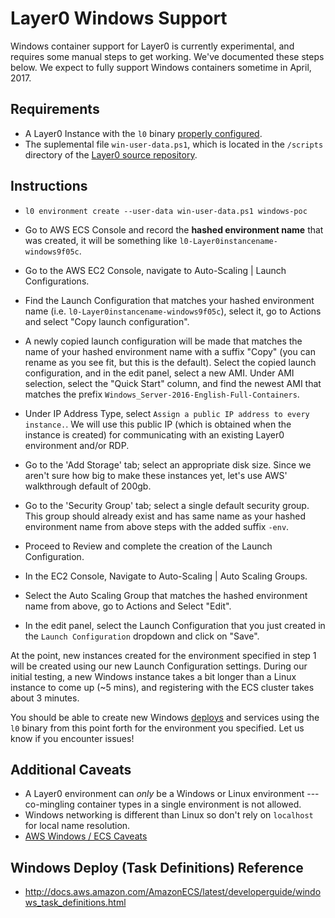 # Layer0 Windows Support

Windows container support for Layer0 is currently experimental, and requires some manual steps to get working. We've documented these steps below. We expect to fully support Windows containers sometime in April, 2017.

## Requirements

- A Layer0 Instance with the `l0` binary [properly configured](https://quintilesims.github.io/layer0/setup/install/).
- The suplemental file `win-user-data.ps1`, which is located in the `/scripts` directory of the [Layer0 source repository](https://github.com/quintilesims/layer0).

## Instructions

- `l0 environment create --user-data win-user-data.ps1 windows-poc`

- Go to AWS ECS Console and record the **hashed environment name** that was created, it will be something like `l0-Layer0instancename-windows9f05c`.

- Go to the AWS EC2 Console, navigate to Auto-Scaling | Launch Configurations.

- Find the Launch Configuration that matches your hashed environment name (i.e. `l0-Layer0instancename-windows9f05c`), select it, go to Actions and select "Copy launch configuration".

- A newly copied launch configuration will be made that matches the name of your hashed environment name with a suffix "Copy" (you can rename as you see fit, but this is the default). Select the copied launch configuration, and in the edit panel, select a new AMI. Under AMI selection, select the "Quick Start" column, and find the newest AMI that matches the prefix `Windows_Server-2016-English-Full-Containers`.

- Under IP Address Type, select `Assign a public IP address to every instance.`. We will use this public IP (which is obtained when the instance is created) for communicating with an existing Layer0 environment and/or RDP.

- Go to the 'Add Storage' tab; select an appropriate disk size. Since we aren't sure how big to make these instances yet, let's use AWS' walkthrough default of 200gb.

- Go to the 'Security Group' tab; select a single default security group. This group should already exist and has same name as your hashed environment name from above steps with the added suffix `-env`.

- Proceed to Review and complete the creation of the Launch Configuration.

- In the EC2 Console, Navigate to Auto-Scaling | Auto Scaling Groups.

- Select the Auto Scaling Group that matches the hashed environment name from above, go to Actions and Select "Edit".

- In the edit panel, select the Launch Configuration that you just created in the `Launch Configuration` dropdown and click on "Save".

At the point, new instances created for the environment specified in step 1 will be created using our new Launch Configuration settings. During our initial testing, a new Windows instance takes a bit longer than a Linux instance to come up (~5 mins), and registering with the ECS cluster takes about 3 minutes.

You should be able to create new Windows [deploys](http://docs.aws.amazon.com/AmazonECS/latest/developerguide/windows_task_definitions.html) and services using the `l0` binary from this point forth for the environment you specified. Let us know if you encounter issues!

## Additional Caveats

- A Layer0 environment can _only_ be a Windows or Linux environment --- co-mingling container types in a single environment is not allowed.
- Windows networking is different than Linux so don't rely on `localhost` for local name resolution.
- [AWS Windows / ECS Caveats ](http://docs.aws.amazon.com/AmazonECS/latest/developerguide/ECS_Windows.html)

## Windows Deploy (Task Definitions) Reference
- http://docs.aws.amazon.com/AmazonECS/latest/developerguide/windows_task_definitions.html
